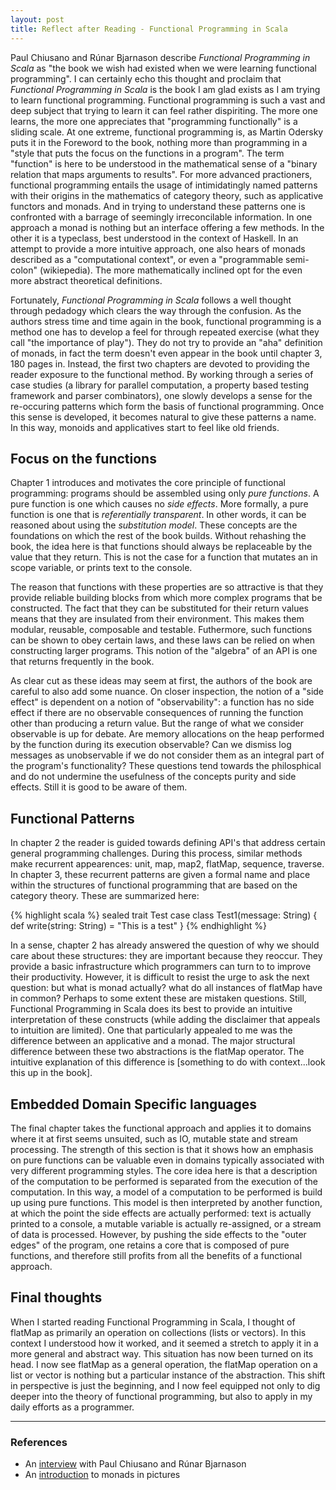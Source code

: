 ```yaml
---
layout: post
title: Reflect after Reading - Functional Programming in Scala
---
```


Paul Chiusano and Rúnar Bjarnason describe *Functional Programming in Scala* as "the book we wish had existed when we were learning functional programming".  I can certainly echo this thought and proclaim that *Functional Programming in Scala* is the book I am glad exists as I am trying to learn functional programming.  Functional programming is such a vast and deep subject that trying to learn it can feel rather dispiriting.  The more one learns, the more one appreciates that "programming functionally" is a sliding scale.  At one extreme, functional programming is, as Martin Odersky puts it in the Foreword to the book, nothing more than programming in a "style that puts the focus on the functions in a program".  The term "function" is here to be understood in the mathematical sense of a "binary relation that maps arguments to results".  For more advanced practioners, functional programming entails the usage of intimidatingly named patterns with their origins in the mathematics of category theory, such as applicative functors and monads.  And in trying to understand these patterns one is confronted with a barrage of seemingly irreconcilable information.  In one approach a monad is nothing but an interface offering a few methods.  In the other it is a typeclass, best understood in the context of Haskell.  In an attempt to provide a more intuitive approach, one also hears of monads described as a "computational context", or even a "programmable semi-colon" (wikiepedia).  The more mathematically inclined opt for the even more abstract theoretical definitions.  

Fortunately, *Functional Programming in Scala* follows a well thought through pedadogy which clears the way through the confusion.  As the authors stress time and time again in the book, functional programming is a method one has to develop a feel for through repeated exercise (what they call "the importance of play").  They do not try to provide an "aha" definition of monads, in fact the term doesn't even appear in the book until chapter 3, 180 pages in.  Instead, the first two chapters are devoted to providing the reader exposure to the functional method.  By working through a series of case studies (a library for parallel computation, a property based testing framework and parser combinators), one slowly develops a sense for the re-occuring patterns which form the basis of functional programming.  Once this sense is developed, it becomes natural to give these patterns a name.  In this way, monoids and applicatives start to feel like old friends.   

## Focus on the functions

Chapter 1 introduces and motivates the core principle of functional programming: programs should be assembled using only *pure functions*.  A pure function is one which causes no *side effects*.  More formally, a pure function is one that is *referentially transparent*.  In other words, it can be reasoned about using the *substitution model*.  These concepts are the foundations on which the rest of the book builds.  Without rehashing the book, the idea here is that functions should always be replaceable by the value that they return.  This is not the case for a function that mutates an in scope variable, or prints text to the console.

The reason that functions with these properties are so attractive is that they provide reliable building blocks from which more complex programs that be constructed.  The fact that they can be substituted for their return values means that they are insulated from their environment.  This makes them modular, reusable, composable and testable.  Futhermore, such functions can be shown to obey certain laws, and these laws can be relied on when constructing larger programs.  This notion of the "algebra" of an API is one that returns frequently in the book.  

As clear cut as these ideas may seem at first, the authors of the book are careful to also add some nuance.  On closer inspection, the notion of a "side effect" is dependent on a notion of "observability": a function has no side effect if there are no observable consequences of running the function other than producing a return value.  But the range of what we consider observable is up for debate.  Are memory allocations on the heap performed by the function during its execution observable?  Can we dismiss log messages as unobservable if we do not consider them as an integral part of the program's functionality?  These questions tend towards the philosphical and do not undermine the usefulness of the concepts purity and side effects.  Still it is good to be aware of them.

## Functional Patterns

In chapter 2 the reader is guided towards defining API's that address certain general programming challenges.  During this process, similar methods make recurrent appearences: unit, map, map2, flatMap, sequence, traverse.  In chapter 3, these recurrent patterns are given a formal name and place within the structures of functional programming that are based on the category theory.  These are summarized here:

{% highlight scala %}
sealed trait Test
case class Test1(message: String) {
  def write(string: String) = "This is a test"
}
{% endhighlight %}

In a sense, chapter 2 has already answered the question of why we should care about these structures: they are important because they reoccur.  They provide a basic infrastructure which programmers can turn to to improve their productivity.  However, it is difficult to resist the urge to ask the next question: but what is monad actually?  what do all instances of flatMap have in common?  Perhaps to some extent these are mistaken questions.  Still, Functional Programming in Scala does its best to provide an intuitive interpretation of these constructs (while adding the disclaimer that appeals to intuition are limited).  One that particularly appealed to me was the difference between an applicative and a monad.  The major structural difference between these two abstractions is the flatMap operator.  The intuitive explanation of this difference is [something to do with context...look this up in the book].

## Embedded Domain Specific languages

The final chapter takes the functional approach and applies it to domains where it at first seems unsuited, such as IO, mutable state and stream processing.  The strength of this section is that it shows how an emphasis on pure functions can be valuable even in domains typically associated with very different programming styles.  The core idea here is that a description of the computation to be performed is separated from the execution of the computation.  In this way, a model of a computation to be performed is build up using pure functions.  This model is then interpreted by another function, at which the point the side effects are actually performed: text is actually printed to a console, a mutable variable is actually re-assigned, or a stream of data is processed.  However, by pushing the side effects to the "outer edges" of the program, one retains a core that is composed of pure functions, and therefore still profits from all the benefits of a functional approach.  

## Final thoughts
When I started reading Functional Programming in Scala, I thought of flatMap as primarily an operation on collections (lists or vectors).  In this context I understood how it worked, and it seemed a stretch to apply it in a more general and abstract way.  This situation has now been turned on its head.  I now see flatMap as a general operation, the flatMap operation on a list or vector is nothing but a particular instance of the abstraction.  This shift in perspective is just the beginning, and I now feel equipped not only to dig deeper into the theory of functional programming, but also to apply in my daily efforts as a programmer.    

* * *

### References
* An [interview](http://www.infoq.com/articles/functional-programming-scala-review) with Paul Chiusano and Rúnar Bjarnason
* An [introduction](http://adit.io/posts/2013-04-17-functors,_applicatives,_and_monads_in_pictures.html) to monads in pictures